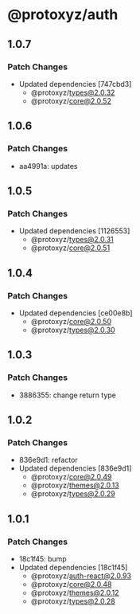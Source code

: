 # @protoxyz/auth

## 1.0.7

### Patch Changes

- Updated dependencies [747cbd3]
  - @protoxyz/types@2.0.32
  - @protoxyz/core@2.0.52

## 1.0.6

### Patch Changes

- aa4991a: updates

## 1.0.5

### Patch Changes

- Updated dependencies [1126553]
  - @protoxyz/types@2.0.31
  - @protoxyz/core@2.0.51

## 1.0.4

### Patch Changes

- Updated dependencies [ce00e8b]
  - @protoxyz/core@2.0.50
  - @protoxyz/types@2.0.30

## 1.0.3

### Patch Changes

- 3886355: change return type

## 1.0.2

### Patch Changes

- 836e9d1: refactor
- Updated dependencies [836e9d1]
  - @protoxyz/core@2.0.49
  - @protoxyz/themes@2.0.13
  - @protoxyz/types@2.0.29

## 1.0.1

### Patch Changes

- 18c1f45: bump
- Updated dependencies [18c1f45]
  - @protoxyz/auth-react@2.0.93
  - @protoxyz/core@2.0.48
  - @protoxyz/themes@2.0.12
  - @protoxyz/types@2.0.28
